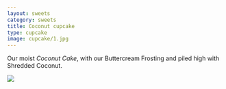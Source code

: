 ```yaml
---
layout: sweets
category: sweets
title: Coconut cupcake
type: cupcake
image: cupcake/1.jpg
---
```


Our moist *Coconut Cake*, with our Buttercream Frosting and piled high with Shredded Coconut.

![]({{site.baseurl}}/images/cupcake/1.jpg)
